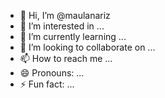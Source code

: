 - 👋 Hi, I’m @maulanariz
- 👀 I’m interested in ...
- 🌱 I’m currently learning ...
- 💞️ I’m looking to collaborate on ...
- 📫 How to reach me ...
- 😄 Pronouns: ...
- ⚡ Fun fact: ...

<!---
maulanariz/maulanariz is a ✨ special ✨ repository because its `README.md` (this file) appears on your GitHub profile.
You can click the Preview link to take a look at your changes.
--->
